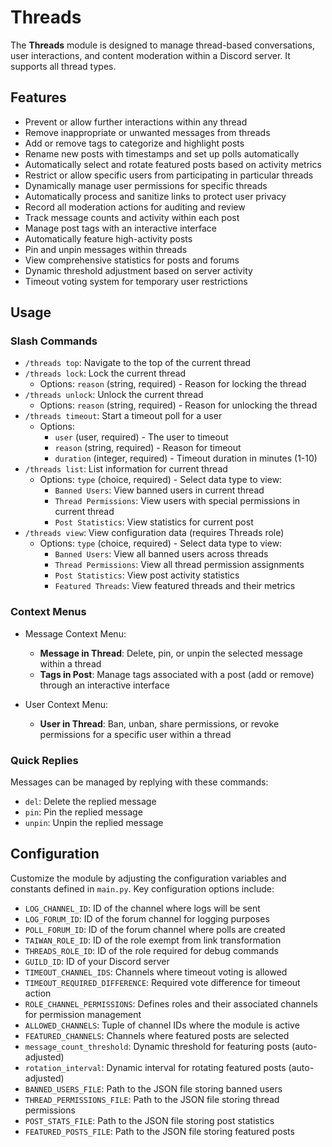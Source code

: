 # Threads

The **Threads** module is designed to manage thread-based conversations, user interactions, and content moderation within a Discord server. It supports all thread types.

## Features

- Prevent or allow further interactions within any thread
- Remove inappropriate or unwanted messages from threads
- Add or remove tags to categorize and highlight posts
- Rename new posts with timestamps and set up polls automatically
- Automatically select and rotate featured posts based on activity metrics
- Restrict or allow specific users from participating in particular threads
- Dynamically manage user permissions for specific threads
- Automatically process and sanitize links to protect user privacy
- Record all moderation actions for auditing and review
- Track message counts and activity within each post
- Manage post tags with an interactive interface
- Automatically feature high-activity posts
- Pin and unpin messages within threads
- View comprehensive statistics for posts and forums
- Dynamic threshold adjustment based on server activity
- Timeout voting system for temporary user restrictions

## Usage

### Slash Commands

- `/threads top`: Navigate to the top of the current thread
- `/threads lock`: Lock the current thread
  - Options: `reason` (string, required) - Reason for locking the thread
- `/threads unlock`: Unlock the current thread
  - Options: `reason` (string, required) - Reason for unlocking the thread
- `/threads timeout`: Start a timeout poll for a user
  - Options:
    - `user` (user, required) - The user to timeout
    - `reason` (string, required) - Reason for timeout
    - `duration` (integer, required) - Timeout duration in minutes (1-10)
- `/threads list`: List information for current thread
  - Options: `type` (choice, required) - Select data type to view:
    - `Banned Users`: View banned users in current thread
    - `Thread Permissions`: View users with special permissions in current thread
    - `Post Statistics`: View statistics for current post
- `/threads view`: View configuration data (requires Threads role)
  - Options: `type` (choice, required) - Select data type to view:
    - `Banned Users`: View all banned users across threads
    - `Thread Permissions`: View all thread permission assignments
    - `Post Statistics`: View post activity statistics
    - `Featured Threads`: View featured threads and their metrics

### Context Menus

- Message Context Menu:
  - **Message in Thread**: Delete, pin, or unpin the selected message within a thread
  - **Tags in Post**: Manage tags associated with a post (add or remove) through an interactive interface

- User Context Menu:
  - **User in Thread**: Ban, unban, share permissions, or revoke permissions for a specific user within a thread

### Quick Replies

Messages can be managed by replying with these commands:

- `del`: Delete the replied message
- `pin`: Pin the replied message
- `unpin`: Unpin the replied message

## Configuration

Customize the module by adjusting the configuration variables and constants defined in `main.py`. Key configuration options include:

- `LOG_CHANNEL_ID`: ID of the channel where logs will be sent
- `LOG_FORUM_ID`: ID of the forum channel for logging purposes
- `POLL_FORUM_ID`: ID of the forum channel where polls are created
- `TAIWAN_ROLE_ID`: ID of the role exempt from link transformation
- `THREADS_ROLE_ID`: ID of the role required for debug commands
- `GUILD_ID`: ID of your Discord server
- `TIMEOUT_CHANNEL_IDS`: Channels where timeout voting is allowed
- `TIMEOUT_REQUIRED_DIFFERENCE`: Required vote difference for timeout action
- `ROLE_CHANNEL_PERMISSIONS`: Defines roles and their associated channels for permission management
- `ALLOWED_CHANNELS`: Tuple of channel IDs where the module is active
- `FEATURED_CHANNELS`: Channels where featured posts are selected
- `message_count_threshold`: Dynamic threshold for featuring posts (auto-adjusted)
- `rotation_interval`: Dynamic interval for rotating featured posts (auto-adjusted)
- `BANNED_USERS_FILE`: Path to the JSON file storing banned users
- `THREAD_PERMISSIONS_FILE`: Path to the JSON file storing thread permissions
- `POST_STATS_FILE`: Path to the JSON file storing post statistics
- `FEATURED_POSTS_FILE`: Path to the JSON file storing featured posts
